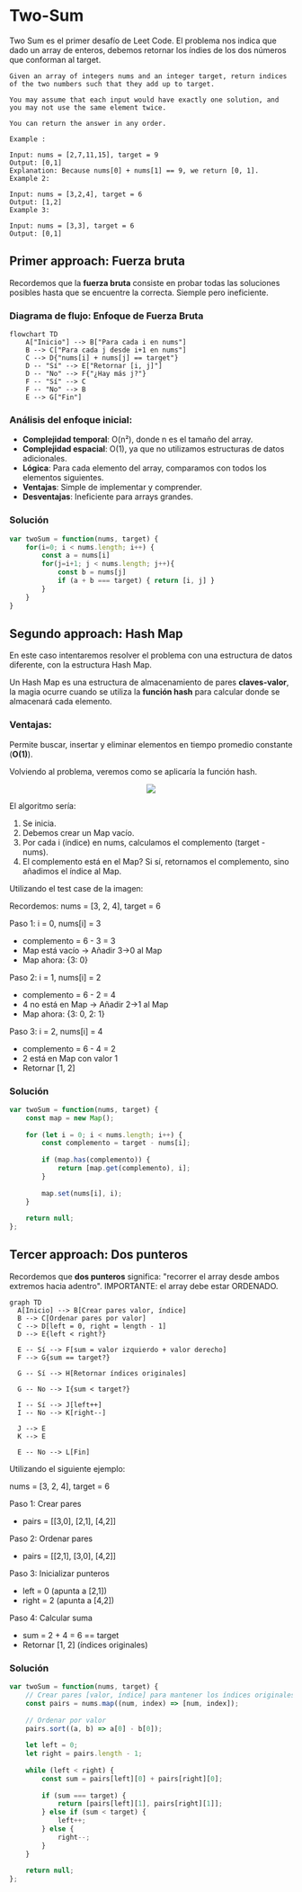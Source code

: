 # Two-Sum

Two Sum es el primer desafío de Leet Code. El problema nos indica que dado un array de enteros, debemos retornar los índies de los dos números que conforman al target.

```text
Given an array of integers nums and an integer target, return indices of the two numbers such that they add up to target.

You may assume that each input would have exactly one solution, and you may not use the same element twice.

You can return the answer in any order.

Example :

Input: nums = [2,7,11,15], target = 9
Output: [0,1]
Explanation: Because nums[0] + nums[1] == 9, we return [0, 1].
Example 2:

Input: nums = [3,2,4], target = 6
Output: [1,2]
Example 3:

Input: nums = [3,3], target = 6
Output: [0,1]

```

## Primer approach: Fuerza bruta

Recordemos que la **fuerza bruta** consiste en probar todas las soluciones posibles hasta que se encuentre la correcta. Siemple pero ineficiente.


### Diagrama de flujo: Enfoque de Fuerza Bruta

```mermaid
flowchart TD
    A["Inicio"] --> B["Para cada i en nums"]
    B --> C["Para cada j desde i+1 en nums"]
    C --> D{"nums[i] + nums[j] == target"}
    D -- "Sí" --> E["Retornar [i, j]"]
    D -- "No" --> F{"¿Hay más j?"}
    F -- "Sí" --> C
    F -- "No" --> B
    E --> G["Fin"]
```
### Análisis del enfoque inicial:

- **Complejidad temporal**: O(n²), donde n es el tamaño del array.
- **Complejidad espacial**: O(1), ya que no utilizamos estructuras de datos adicionales.
- **Lógica**: Para cada elemento del array, comparamos con todos los elementos siguientes.
- **Ventajas**: Simple de implementar y comprender.
- **Desventajas**: Ineficiente para arrays grandes.

### Solución
```javascript
var twoSum = function(nums, target) {
    for(i=0; i < nums.length; i++) {
        const a = nums[i]
        for(j=i+1; j < nums.length; j++){
            const b = nums[j]
            if (a + b === target) { return [i, j] }
        }
    }
}
```

## Segundo approach: Hash Map
En este caso intentaremos resolver el problema con una estructura de datos diferente, con la estructura Hash Map.

Un Hash Map es una estructura de almacenamiento de pares **claves-valor**, la magia ocurre cuando se utiliza la **función hash** para calcular donde se almacenará cada elemento.

### Ventajas:
Permite buscar, insertar y eliminar elementos en tiempo promedio constante (**O(1)**).

Volviendo al problema, veremos como se aplicaría la función hash.
<div align="center" width="50%">
 <img src="https://drive.google.com/uc?export=view&id=1HlOZoRGYhqZylTiTtpwqhMGgPAMyZpxV">
</div>

El algoritmo sería:
 1) Se inicia.
 2) Debemos crear un Map vacío.
 3) Por cada i (índice) en nums, calculamos el complemento (target - nums).
 4) El complemento está en el Map? Si sí, retornamos el complemento, sino añadimos el índice al Map.

Utilizando el test case de la imagen:

Recordemos: nums = [3, 2, 4], target = 6

Paso 1: i = 0, nums[i] = 3
  - complemento = 6 - 3 = 3
  - Map está vacío -> Añadir 3->0 al Map
  - Map ahora: {3: 0}

Paso 2: i = 1, nums[i] = 2
  - complemento = 6 - 2 = 4
  - 4 no está en Map -> Añadir 2->1 al Map
  - Map ahora: {3: 0, 2: 1}

Paso 3: i = 2, nums[i] = 4
  - complemento = 6 - 4 = 2
  - 2 está en Map con valor 1
  - Retornar [1, 2]

### Solución

```javascript
var twoSum = function(nums, target) {
    const map = new Map();
    
    for (let i = 0; i < nums.length; i++) {
        const complemento = target - nums[i];
        
        if (map.has(complemento)) {
            return [map.get(complemento), i];
        }
        
        map.set(nums[i], i);
    }
    
    return null;
};
```

## Tercer approach: Dos punteros

Recordemos que **dos punteros** significa: "recorrer el array desde ambos extremos hacia adentro".
IMPORTANTE: el array debe estar ORDENADO.

```mermaid
graph TD
  A[Inicio] --> B[Crear pares valor, índice]
  B --> C[Ordenar pares por valor]
  C --> D[left = 0, right = length - 1]
  D --> E{left < right?}
  
  E -- Sí --> F[sum = valor izquierdo + valor derecho]
  F --> G{sum == target?}

  G -- Sí --> H[Retornar índices originales]

  G -- No --> I{sum < target?}
  
  I -- Sí --> J[left++]
  I -- No --> K[right--]

  J --> E
  K --> E
  
  E -- No --> L[Fin]

```

Utilizando el siguiente ejemplo: 

nums = [3, 2, 4], target = 6

Paso 1: Crear pares
  - pairs = [[3,0], [2,1], [4,2]]

Paso 2: Ordenar pares
  - pairs = [[2,1], [3,0], [4,2]]
  
Paso 3: Inicializar punteros
  - left = 0 (apunta a [2,1])
  - right = 2 (apunta a [4,2])
  
Paso 4: Calcular suma
  - sum = 2 + 4 = 6 == target
  - Retornar [1, 2] (índices originales)

### Solución
```javascript
var twoSum = function(nums, target) {
    // Crear pares [valor, índice] para mantener los índices originales
    const pairs = nums.map((num, index) => [num, index]);
    
    // Ordenar por valor
    pairs.sort((a, b) => a[0] - b[0]);
    
    let left = 0;
    let right = pairs.length - 1;
    
    while (left < right) {
        const sum = pairs[left][0] + pairs[right][0];
        
        if (sum === target) {
            return [pairs[left][1], pairs[right][1]];
        } else if (sum < target) {
            left++;
        } else {
            right--;
        }
    }
    
    return null;
};
```
